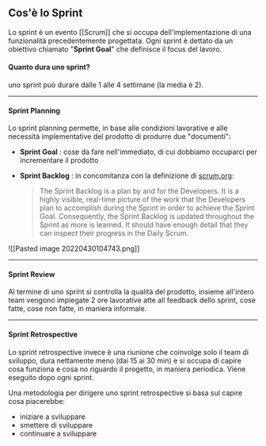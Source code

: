 ## Cos'è lo Sprint 
Lo sprint è un evento [[Scrum]] che si occupa dell'implementazione di una funzionalità precedentemente progettata. Ogni sprint è dettato da un obiettivo chiamato "**Sprint Goal**" che definisce il focus del lavoro.

#### Quanto dura uno sprint?

uno sprint può durare dalle 1 alle 4 settimane (la media è 2).

****

#### Sprint Planning
Lo sprint planning permette, in base alle condizioni lavorative e alle necessità implementative del prodotto di produrre due "documenti":

- **Sprint Goal** : cose da fare nell'immediato, di cui dobbiamo occuparci per incrementare il prodotto
- **Sprint Backlog** : in concomitanza con la definizione di [scrum.org](https://www.scrum.org/resources/what-is-a-sprint-backlog): 

  > The Sprint Backlog is a plan by and for the Developers. It is a highly visible, real-time picture of the work that the Developers plan to accomplish during the Sprint in order to achieve the Sprint Goal. Consequently, the Sprint Backlog is updated throughout the Sprint as more is learned. It should have enough detail that they can inspect their progress in the Daily Scrum.

![[Pasted image 20220430104743.png]]

****

#### Sprint Review
Al termine di uno sprint si controlla la qualità del prodotto, insieme all'intero team vengono impiegate 2 ore lavorative atte all feedback dello sprint, cose fatte, cose non fatte, in maniera informale.

****

#### Sprint Retrospective
Lo sprint retrospective invece è una riunione che coinvolge solo il team di sviluppo, dura nettamente meno (dai 15 ai 30 min) e si occupa di capire cosa funziona e cosa no riguardo il progetto, in maniera periodica. Viene eseguito dopo ogni sprint.

Una metodologia per dirigere uno sprint retrospective si basa sul capire cosa piacerebbe:
- iniziare a sviluppare
- smettere di sviluppare
- continuare a sviluppare
